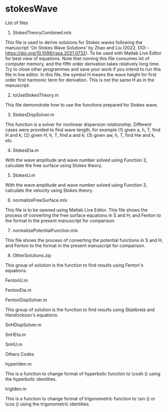 # stokesWave

List of files 

1. StokesTheoryCombined.mlx 

This file is used to derive solutions for Stokes waves following the manuscript 'On Stokes Wave Solutions' by Zhao and Liu (2022, DOI - https://doi.org/10.1098/rspa.2021.0732). To be used with Matlab Live Editor for best view of equations. Note that running this file consumes lot of computer memory, and the fifth order derivation takes relatively long time. Try to close other programmes and save your work if you intend to run this file in live editor. In this file, the symbol H means the wave height for first order first harmonic term for derivation. This is not the same H as in the manuscript. 

2. toUseStokesTheory.m 

This file demonstrate how to use the functions prepared for Stokes wave.

3. StokesDispSolver.m 

This function is a solver for nonlinear dispersion relationship. Different cases were provided to find wave length, for example (1) given a, h, T, find H and k; (2) given H, h, T, find a and k; (3) given aw, h, T, find Hw and k, etc.

4. StokesEta.m 

With the wave amplitude and wave number solved using Function 3, calculate the free surface using Stokes theory.

5. StokesU.m

With the wave amplitude and wave number solved using Function 3, calculate the velocity using Stokes theory.

6. normalizeFreeSurface.mlx

This file is to be opened using Matlab Live Editor. This file shows the process of converting the free surface equations in S and H, and Fenton to the format in the present manuscript for comparison. 

7. normalizePotentialFunction.mlx

This file shows the process of converting the potential functions in S and H, and Fenton to the format in the present manuscript for comparison. 

8. OtherSolutions.zip

This group of solution is the function to find results using Fenton's equations.

FentonU.m

FentonEta.m

FentonDispSolver.m

This group of solution is the function to find results using Skjelbreia and Hendrickson's equations.

SnHDispSolver.m

SnHEta.m

SnHU.m

Others Codes

hyperIden.m

This is a function to change format of hyperbolic function to \cosh () using the hyperbolic identities.

trigIden.m

This is a function to change format of trigonometric function to \sin () or \cos () using the trigonometric identities.

